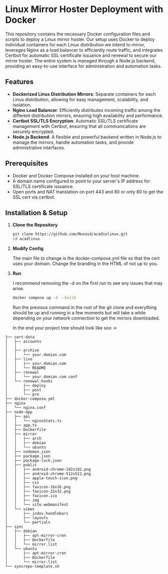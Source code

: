 # Linux Mirror Hoster Deployment with Docker

This repository contains the necessary Docker configuration files and scripts to deploy a Linux mirror hoster. Our setup uses Docker to deploy individual containers for each Linux distribution we intend to mirror, leverages Nginx as a load balancer to efficiently route traffic, and integrates Certbot for automatic SSL certificate issuance and renewal to secure our mirror hoster. The entire system is managed through a Node.js backend, providing an easy-to-use interface for administration and automation tasks.

## Features

- **Dockerized Linux Distribution Mirrors**: Separate containers for each Linux distribution, allowing for easy management, scalability, and isolation.
- **Nginx Load Balancer**: Efficiently distributes incoming traffic among the different distribution mirrors, ensuring high availability and performance.
- **Certbot SSL/TLS Encryption**: Automatic SSL/TLS certificate management with Certbot, ensuring that all communications are securely encrypted.
- **Node.js Backend**: A flexible and powerful backend written in Node.js to manage the mirrors, handle automation tasks, and provide administrative interfaces.

## Prerequisites

- Docker and Docker Compose installed on your host machine.
- A domain name configured to point to your server's IP address for SSL/TLS certificate issuance.
- Open ports and NAT translation on port 443 and 80 or only 80 to get the SSL cert via certbot.

## Installation & Setup

1. **Clone the Repository**

   ```bash
   git clone https://github.com/Muxoid/acadielinux.git
   cd acadlinux

2. **Modify Config**

   The main file to change is the docker-compose.yml file so that the cert uses your domain.
   Change the branding in the HTML of not up to you.
   
1. **Run**

   I recommend removing the -d on the first run to see any issues that may arise.
   ```bash
   docker compose up -d --build
   ```
   Run the previous command in the root of the git clone and everything should be up and running in a few moments but will take a while depending
   on your network connection to get the mirrors downloaded.


   In the end your project tree should look like soo ->
```
├── cert-data
│   ├── accounts
│   │   
│   ├── archive
│   │   └── your.domian.com
│   ├── live
│   │   ├── your.domian.com
│   │   └── README
│   ├── renewal
│   │   └── your.domian.com.conf
│   └── renewal-hooks
│       ├── deploy
│       ├── post
│       └── pre
├── docker-compose.yml
├── nginx
│   └── nginx.conf
├── node-app
│   ├── api
│   │   └── nginxStats.ts
│   ├── app.ts
│   ├── Dockerfile
│   ├── mirror
│   │   ├── arch
│   │   ├── debian
│   │   └── ubuntu
│   ├── nodemon.json
│   ├── package.json
│   ├── package-lock.json
│   ├── public
│   │   ├── android-chrome-192x192.png
│   │   ├── android-chrome-512x512.png
│   │   ├── apple-touch-icon.png
│   │   ├── css
│   │   ├── favicon-16x16.png
│   │   ├── favicon-32x32.png
│   │   ├── favicon.ico
│   │   ├── img
│   │   └── site.webmanifest
│   └── views
│       ├── index.handlebars
│       ├── layouts
│       └── partials
├── sync
│   ├── debian
│   │   ├── apt-mirror-cron
│   │   ├── Dockerfile
│   │   └── mirror.list
│   └── ubuntu
│       ├── apt-mirror-cron
│       ├── Dockerfile
│       └── mirror.list
└── syncrepo-template.sh

```
